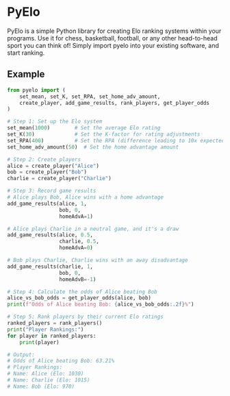 # PyElo

PyElo is a simple Python library for creating Elo ranking systems within your programs. Use it for chess, basketball, football, or any other head-to-head sport you can think of! Simply import pyelo into your existing software, and start ranking.

## Example

```python
from pyelo import (
    set_mean, set_K, set_RPA, set_home_adv_amount,
    create_player, add_game_results, rank_players, get_player_odds
)

# Step 1: Set up the Elo system
set_mean(1000)        # Set the average Elo rating
set_K(30)             # Set the K-factor for rating adjustments
set_RPA(400)          # Set the RPA (difference leading to 10x expected win ratio)
set_home_adv_amount(50)  # Set the home advantage amount

# Step 2: Create players
alice = create_player("Alice")
bob = create_player("Bob")
charlie = create_player("Charlie")

# Step 3: Record game results
# Alice plays Bob, Alice wins with a home advantage
add_game_results(alice, 1, 
                 bob, 0, 
                 homeAdvA=1)

# Alice plays Charlie in a neutral game, and it's a draw
add_game_results(alice, 0.5, 
                 charlie, 0.5, 
                 homeAdvA=0)

# Bob plays Charlie, Charlie wins with an away disadvantage
add_game_results(charlie, 1, 
                 bob, 0, 
                 homeAdvB=-1)

# Step 4: Calculate the odds of Alice beating Bob
alice_vs_bob_odds = get_player_odds(alice, bob)
print(f"Odds of Alice beating Bob: {alice_vs_bob_odds:.2f}%")

# Step 5: Rank players by their current Elo ratings
ranked_players = rank_players()
print("Player Rankings:")
for player in ranked_players:
    print(player)

# Output:
# Odds of Alice beating Bob: 63.21%
# Player Rankings:
# Name: Alice (Elo: 1030)
# Name: Charlie (Elo: 1015)
# Name: Bob (Elo: 970)
```